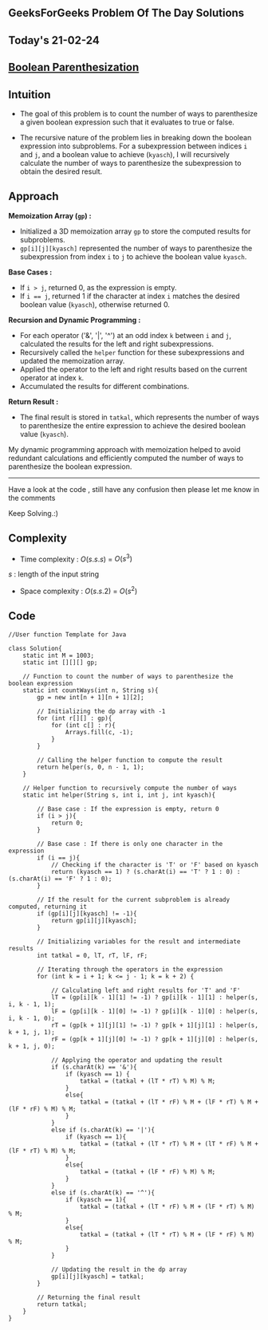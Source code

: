 ## GeeksForGeeks Problem Of The Day Solutions

## Today's 21-02-24 
## [Boolean Parenthesization](https://www.geeksforgeeks.org/problems/boolean-parenthesization5610/1)

## Intuition

- The goal of this problem is to count the number of ways to parenthesize a given boolean expression such that it evaluates to true or false.

- The recursive nature of the problem lies in breaking down the boolean expression into subproblems. For a subexpression between indices `i` and `j`, and a boolean value to achieve (`kyasch`), I will recursively calculate the number of ways to parenthesize the subexpression to obtain the desired result.

## Approach

**Memoization Array (`gp`) :**
   - Initialized a 3D memoization array `gp` to store the computed results for subproblems.
   - `gp[i][j][kyasch]` represented the number of ways to parenthesize the subexpression from index `i` to `j` to achieve the boolean value `kyasch`.

**Base Cases :**
   - If `i > j`, returned 0, as the expression is empty.
   - If `i == j`, returned 1 if the character at index `i` matches the desired boolean value (`kyasch`), otherwise returned 0.

**Recursion and Dynamic Programming :**
   - For each operator ('&', '|', '^') at an odd index `k` between `i` and `j`, calculated the results for the left and right subexpressions.
   - Recursively called the `helper` function for these subexpressions and updated the memoization array.
   - Applied the operator to the left and right results based on the current operator at index `k`.
   - Accumulated the results for different combinations.

**Return Result :**
   - The final result is stored in `tatkal`, which represents the number of ways to parenthesize the entire expression to achieve the desired boolean value (`kyasch`).

My dynamic programming approach with memoization helped to avoid redundant calculations and efficiently computed the number of ways to parenthesize the boolean expression.


---
Have a look at the code , still have any confusion then please let me know in the comments

Keep Solving.:)

## Complexity
- Time complexity : $O(s.s.s)$ = $O(s^3)$
<!-- Add your time complexity here, e.g. $$O())$$ -->
$s$ :  length of the input string
- Space complexity : $O(s.s.2)$ = $O(s^2)$
<!-- Add your space complexity here, e.g. $$O(n)$$ -->
   
## Code 

```
//User function Template for Java

class Solution{
    static int M = 1003;
    static int [][][] gp;

    // Function to count the number of ways to parenthesize the boolean expression
    static int countWays(int n, String s){
        gp = new int[n + 1][n + 1][2];

        // Initializing the dp array with -1
        for (int r[][] : gp){
            for (int c[] : r){
                Arrays.fill(c, -1);
            }
        }

        // Calling the helper function to compute the result
        return helper(s, 0, n - 1, 1);
    }
    
    // Helper function to recursively compute the number of ways
    static int helper(String s, int i, int j, int kyasch){
        
        // Base case : If the expression is empty, return 0
        if (i > j){
            return 0;
        }

        // Base case : If there is only one character in the expression
        if (i == j){
            // Checking if the character is 'T' or 'F' based on kyasch
            return (kyasch == 1) ? (s.charAt(i) == 'T' ? 1 : 0) : (s.charAt(i) == 'F' ? 1 : 0);
        }

        // If the result for the current subproblem is already computed, returning it
        if (gp[i][j][kyasch] != -1){
            return gp[i][j][kyasch];
        }

        // Initializing variables for the result and intermediate results
        int tatkal = 0, lT, rT, lF, rF;

        // Iterating through the operators in the expression
        for (int k = i + 1; k <= j - 1; k = k + 2) {

            // Calculating left and right results for 'T' and 'F'
            lT = (gp[i][k - 1][1] != -1) ? gp[i][k - 1][1] : helper(s, i, k - 1, 1);
            lF = (gp[i][k - 1][0] != -1) ? gp[i][k - 1][0] : helper(s, i, k - 1, 0);
            rT = (gp[k + 1][j][1] != -1) ? gp[k + 1][j][1] : helper(s, k + 1, j, 1);
            rF = (gp[k + 1][j][0] != -1) ? gp[k + 1][j][0] : helper(s, k + 1, j, 0);

            // Applying the operator and updating the result
            if (s.charAt(k) == '&'){
                if (kyasch == 1) {
                    tatkal = (tatkal + (lT * rT) % M) % M;
                }
                else{
                    tatkal = (tatkal + (lT * rF) % M + (lF * rT) % M + (lF * rF) % M) % M;
                }
            }
            else if (s.charAt(k) == '|'){
                if (kyasch == 1){
                    tatkal = (tatkal + (lT * rT) % M + (lT * rF) % M + (lF * rT) % M) % M;
                }
                else{
                    tatkal = (tatkal + (lF * rF) % M) % M;
                }
            }
            else if (s.charAt(k) == '^'){
                if (kyasch == 1){
                    tatkal = (tatkal + (lT * rF) % M + (lF * rT) % M) % M;
                }
                else{
                    tatkal = (tatkal + (lT * rT) % M + (lF * rF) % M) % M;
                }
            }

            // Updating the result in the dp array
            gp[i][j][kyasch] = tatkal;
        }

        // Returning the final result
        return tatkal;
    }
}
```

